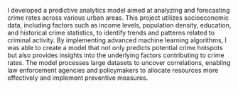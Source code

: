 I developed a predictive analytics model aimed at analyzing and forecasting crime rates across various urban areas. This project utilizes socioeconomic data, including factors such as income levels, population density, education, and historical crime statistics, to identify trends and patterns related to criminal activity. By implementing advanced machine learning algorithms, I was able to create a model that not only predicts potential crime hotspots but also provides insights into the underlying factors contributing to crime rates. The model processes large datasets to uncover correlations, enabling law enforcement agencies and policymakers to allocate resources more effectively and implement preventive measures.
